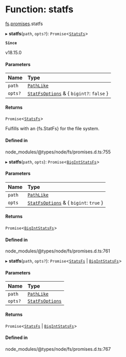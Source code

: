 # Function: statfs

[fs](../modules/fs.md).[promises](../modules/fs.promises.md).statfs

▸ **statfs**(`path`, `opts?`): `Promise`<[`StatsFs`](../classes/fs.StatsFs.md)\>

**`Since`**

v18.15.0

#### Parameters

| Name | Type |
| :------ | :------ |
| `path` | [`PathLike`](../types/fs.PathLike.md) |
| `opts?` | [`StatFsOptions`](../interfaces/fs.StatFsOptions.md) & { `bigint?`: ``false``  } |

#### Returns

`Promise`<[`StatsFs`](../classes/fs.StatsFs.md)\>

Fulfills with an {fs.StatFs} for the file system.

#### Defined in

node_modules/@types/node/fs/promises.d.ts:755

▸ **statfs**(`path`, `opts`): `Promise`<[`BigIntStatsFs`](../interfaces/fs.BigIntStatsFs.md)\>

#### Parameters

| Name | Type |
| :------ | :------ |
| `path` | [`PathLike`](../types/fs.PathLike.md) |
| `opts` | [`StatFsOptions`](../interfaces/fs.StatFsOptions.md) & { `bigint`: ``true``  } |

#### Returns

`Promise`<[`BigIntStatsFs`](../interfaces/fs.BigIntStatsFs.md)\>

#### Defined in

node_modules/@types/node/fs/promises.d.ts:761

▸ **statfs**(`path`, `opts?`): `Promise`<[`StatsFs`](../classes/fs.StatsFs.md) \| [`BigIntStatsFs`](../interfaces/fs.BigIntStatsFs.md)\>

#### Parameters

| Name | Type |
| :------ | :------ |
| `path` | [`PathLike`](../types/fs.PathLike.md) |
| `opts?` | [`StatFsOptions`](../interfaces/fs.StatFsOptions.md) |

#### Returns

`Promise`<[`StatsFs`](../classes/fs.StatsFs.md) \| [`BigIntStatsFs`](../interfaces/fs.BigIntStatsFs.md)\>

#### Defined in

node_modules/@types/node/fs/promises.d.ts:767
